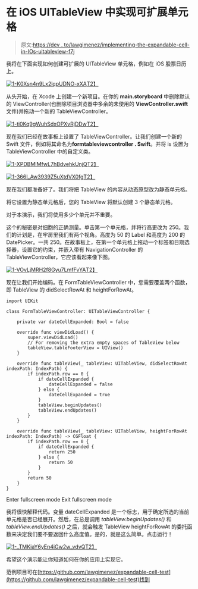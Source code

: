 # 在 iOS UITableView 中实现可扩展单元格

> 原文:[https://dev . to/lawgimenez/implementing-the-expandable-cell-in-IOs-uitableview-f7j](https://dev.to/lawgimenez/implementing-the-expandable-cell-in-ios-uitableview-f7j)

我将在下面实现如何创建可扩展的 UITableView 单元格，例如在 iOS 股票日历上。

[![1-K0Xsn4n9Lx2lqpUDNO-xXA](../Images/9370d46d500a52adea9ea0785a9b48bf.png)T2】](https://res.cloudinary.com/practicaldev/image/fetch/s--_nvWVlYl--/c_limit%2Cf_auto%2Cfl_progressive%2Cq_66%2Cw_880/https://lawgimenez.me/content/images/2018/07/1-K0Xsn4n9Lx2lqpUDNO-xXA.gif)

从头开始，在 Xcode 上创建一个新项目。在你的 **main.storyboard** 中删除默认的 ViewController(也删除项目浏览器中多余的未使用的 **ViewController.swift** 文件)并拖动一个新的 TableViewController。

[![1-ti0Kq9gWuhSdxOPXvRjDDw](../Images/0b3188d2961108df034ccdbd083811d8.png)T2】](https://res.cloudinary.com/practicaldev/image/fetch/s--Hf3fAMOy--/c_limit%2Cf_auto%2Cfl_progressive%2Cq_auto%2Cw_880/https://lawgimenez.me/content/images/2018/07/1-ti0Kq9gWuhSdxOPXvRjDDw.png)

现在我们已经在故事板上设置了 TableViewController。让我们创建一个新的 Swift 文件，例如将其命名为**formtableviewcontroller . Swift**。并将 is 设置为 TableViewController 中的自定义类。

[![1-XPDBMIMfwL7hBdvehkUnjQ](../Images/b08039861867981baaf27b81dcf9e8e9.png)T2】](https://res.cloudinary.com/practicaldev/image/fetch/s--u2pL5ARr--/c_limit%2Cf_auto%2Cfl_progressive%2Cq_auto%2Cw_880/https://lawgimenez.me/content/images/2018/07/1-XPDBMIMfwL7hBdvehkUnjQ.png)

[![1-366I_Aw3939Z5uXtdVX0fg](../Images/81e96985be015c358a187a817ac7ffe9.png)T2】](https://res.cloudinary.com/practicaldev/image/fetch/s--l5y-5BVY--/c_limit%2Cf_auto%2Cfl_progressive%2Cq_auto%2Cw_880/https://lawgimenez.me/content/images/2018/07/1-366I_Aw3939Z5uXtdVX0fg.png)

现在我们都准备好了。我们将把 TableView 的内容从动态原型改为静态单元格。

将它设置为静态单元格后，您的 TableView 将默认创建 3 个静态单元格。

对于本演示，我们将使用多少个单元并不重要。

这个的秘密是对细胞的正确测量。单击第一个单元格，并将行高更改为 250。我们的计划是，在牢房里我们有两个视角。高度为 50 的 Label 和高度为 200 的 DatePicker。一共 250。在故事板上，在第一个单元格上拖动一个标签和日期选择器，设置它的约束，并嵌入带有 NavigationController 的 TableViewController，它应该看起来像下图。

[![1-VOvLjMRH2f8Gyu7LmfFvYA](../Images/deb9416ef0f4ea4e0bb54f31f523bfa8.png)T2】](https://res.cloudinary.com/practicaldev/image/fetch/s--jhyPrUF7--/c_limit%2Cf_auto%2Cfl_progressive%2Cq_auto%2Cw_880/https://lawgimenez.me/content/images/2018/07/1-VOvLjMRH2f8Gyu7LmfFvYA.png)

现在让我们开始编码。在 FormTableViewController 中，您需要覆盖两个函数，即 TableView 的 didSelectRowAt 和 heightForRowAt。

```
import UIKit

class FormTableViewController: UITableViewController {

    private var dateCellExpanded: Bool = false

    override func viewDidLoad() {
        super.viewDidLoad()
        // For removing the extra empty spaces of TableView below
        tableView.tableFooterView = UIView()
    }

    override func tableView(_ tableView: UITableView, didSelectRowAt indexPath: IndexPath) {
        if indexPath.row == 0 {
            if dateCellExpanded {
                dateCellExpanded = false
            } else {
                dateCellExpanded = true
            }
            tableView.beginUpdates()
            tableView.endUpdates()
        }
    }

    override func tableView(_ tableView: UITableView, heightForRowAt indexPath: IndexPath) -> CGFloat {
        if indexPath.row == 0 {
            if dateCellExpanded {
                return 250
            } else {
                return 50
            }
        }
        return 50
    }
} 
```

Enter fullscreen mode Exit fullscreen mode

我将很快解释代码。变量 dateCellExpanded 是一个标志，用于确定所选的当前单元格是否已经展开。然后，在总是调用 *tableView.beginUpdates()* 和 *tableView.endUpdates()* 之后，就会触发 TableView heightForRowAt 的委托函数来决定我们要不要返回什么高度值。是的，就是这么简单。点击运行！

[![1-_TMKiaY6yEn4iGw2w_vdvQ](../Images/837e65316eb08225f79c5025657a56c2.png)T2】](https://res.cloudinary.com/practicaldev/image/fetch/s--zCdzG6U_--/c_limit%2Cf_auto%2Cfl_progressive%2Cq_66%2Cw_880/https://lawgimenez.me/content/images/2018/07/1-_TMKiaY6yEn4iGw2w_vdvQ.gif)

希望这个演示能让你知道如何在你的应用上实现它。

范例项目可在[https://github.com/lawgimenez/expandable-cell-test](https://github.com/lawgimenez/expandable-cell-test)找到